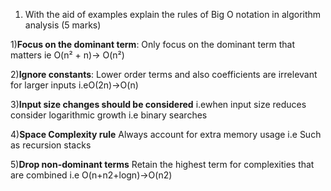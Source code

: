 1. With the aid of examples explain the rules of Big O notation in algorithm analysis (5
marks)

1)**Focus on the dominant term**: Only focus on the dominant term that matters 
ie  O(n² + n)-> O(n²)

2)**Ignore constants**: Lower order terms and also coefficients are irrelevant for larger inputs
i.eO(2n)->O(n)

3)**Input size changes should be considered** 
i.ewhen input size reduces consider logarithmic growth i.e binary searches

4)**Space Complexity rule**
Always account for extra memory usage i.e Such as recursion stacks

5)**Drop non-dominant terms** 
Retain the highest term for complexities that are combined i.e O(n+n2+logn)->O(n2)
